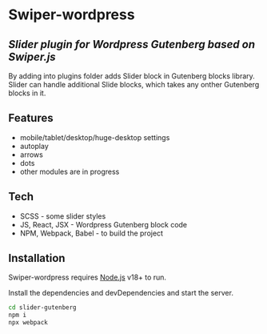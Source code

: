 # Swiper-wordpress
## _Slider plugin for Wordpress Gutenberg based on Swiper.js_

By adding into plugins folder adds Slider block in Gutenberg blocks library. Slider can handle additional Slide blocks, which takes any onther Gutenberg blocks in it.

## Features

- mobile/tablet/desktop/huge-desktop settings
- autoplay
- arrows
- dots
- other modules are in progress

## Tech

- SCSS - some slider styles
- JS, React, JSX - Wordpress Gutenberg block code
- NPM, Webpack, Babel - to build the project

## Installation

Swiper-wordpress requires [Node.js](https://nodejs.org/) v18+ to run.

Install the dependencies and devDependencies and start the server.

```sh
cd slider-gutenberg
npm i
npx webpack
```
